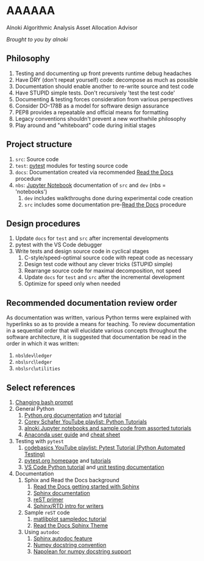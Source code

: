 # AAAAAA
Alnoki Algorithmic Analysis Asset Allocation Advisor

*Brought to you by alnoki*

## Philosophy
1. Testing and documenting up front prevents runtime debug headaches
1. Have DRY (don't repeat yourself) code: decompose as much as possible
1. Documentation should enable another to re-write source and test code
1. Have STUPID simple tests. Don't recursively 'test the test code'
1. Documenting & testing forces consideration from various perspectives
1. Consider DO-178B as a model for software design assurance
1. PEP8 provides a repeatable and official means for formatting
1. Legacy conventions shouldn't prevent a new worthwhile philosophy
1. Play around and "whiteboard" code during initial stages

## Project structure
1. `src`: Source code
1. `test`: [pytest](https://docs.pytest.org) modules for testing source
code
1. `docs`: Documentation created via recommended [Read the Docs](https://docs.readthedocs.io/en/latest/intro/getting-started-with-sphinx.html#quick-start)
procedure
1. `nbs`: [Jupyter Notebook](http://jupyter.org/) documentation of
`src` and `dev` (nbs = 'notebooks')
    1. `dev` includes walkthroughs done during experimental code
    creation
    1. `src` includes some documentation pre-[Read the Docs](https://docs.readthedocs.io/en/latest/intro/getting-started-with-sphinx.html#quick-start)
procedure

## Design procedures
1. Update `docs` for `test` and `src` after incremental developments
1. pytest with the VS Code debugger
1. Write tests and design source code in cyclical stages
    1. C-style/speed-optimal source code with repeat code as necessary
    1. Design test code without any clever tricks (STUPID simple)
    1. Rearrange source code for maximal decomposition, not speed
    1. Update `docs` for `test` and `src` after the incremental
    development
    1. Optimize for speed only when needed

## Recommended documentation review order
As documentation was written, various Python terms were explained with
hyperlinks so as to provide a means for teaching. To review
documentation in a sequential order that will elucidate various
concepts throughout the software architecture, it is suggested that
documentation be read in the order in which it was written:
1. `nbs`\\`dev`\\`ledger`
1. `nbs`\\`src`\\`ledger`
1. `nbs`\\`src`\\`utilities`

## Select references
1. [Changing bash prompt](https://www.cyberciti.biz/tips/howto-linux-unix-bash-shell-setup-prompt.html)
1. General Python
    1. [Python.org documentation](https://docs.python.org/) and [tutorial](https://docs.python.org/3/tutorial/index.html)
    1. [Corey Schafer YouTube playlist: Python Tutorials](https://www.youtube.com/playlist?list=PL-osiE80TeTt2d9bfVyTiXJA-UTHn6WwU)
    1. [alnoki Jupyter notebooks and sample code from assorted tutorials](https://github.com/alnoki?tab=repositories)
    1. [Anaconda user guide](https://docs.anaconda.com/anaconda/user-guide/) and [cheat sheet](https://docs.anaconda.com/_downloads/Anaconda-Starter-Guide-Cheat-Sheet.pdf)
1. Testing with `pytest`
    1. [codebasics YouTube playlist: Pytest Tutorial (Python Automated Testing)](https://www.youtube.com/playlist?list=PLeo1K3hjS3utzQYDNRNluzqJqpMXx6hHu)
    1. [pytest.org homepage](https://docs.pytest.org) and [tutorials](https://docs.pytest.org/en/latest/contents.html)
    1. [VS Code Python tutorial](https://code.visualstudio.com/docs/languages/python) and [unit testing documentation](https://code.visualstudio.com/docs/python/unit-testing)
1. Documentation
    1. Sphix and Read the Docs background
        1. [Read the Docs getting started with Sphinx](https://docs.readthedocs.io/en/latest/intro/getting-started-with-sphinx.html#external-resources)
        1. [Sphinx documentation](http://www.sphinx-doc.org/en/master/)
        1. [reST primer](http://www.sphinx-doc.org/en/master/usage/restructuredtext/basics.html)
        1. [Sphinx/RTD intro for writers](http://www.ericholscher.com/blog/2016/jul/1/sphinx-and-rtd-for-writers/)
    1. Sample `reST` code
        1. [matlibplot sampledoc tutorial](https://matplotlib.org/sampledoc/)
        1. [Read the Docs Sphinx Theme](https://sphinx-rtd-theme.readthedocs.io/en/latest/)
    1. Using `autodoc`
        1. [Sphinx autodoc feature](http://www.sphinx-doc.org/en/master/usage/extensions/autodoc.html)
        1. [Numpy docstring convention](https://numpydoc.readthedocs.io/en/latest/format.html#docstring-standard)
        1. [Napolean for numpy docstring support](http://www.sphinx-doc.org/en/master/usage/extensions/napoleon.html#module-sphinx.ext.napoleon)